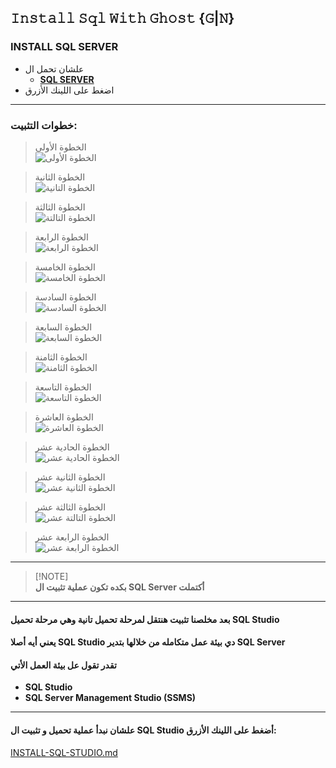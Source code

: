## 𝙸𝚗𝚜𝚝𝚊𝚕𝚕 𝚂𝚚𝚕 𝚆𝚒𝚝𝚑 𝙶𝚑𝚘𝚜𝚝 {𝙶|𝙽}

### INSTALL SQL SERVER
- علشان تحمل ال
  - [**SQL SERVER**](https://www.microsoft.com/en-us/sql-server/sql-server-downloads "Download Sql Server")
- اضغط على اللينك الأزرق
---

### خطوات التثبيت:
> الخطوة الأولى  
![الخطوة الأولى](./images/1.PNG)

> الخطوة الثانية  
![الخطوة التانية](./images/2.PNG)

> الخطوة الثالثة  
![الخطوة التالتة](./images/3.png)

> الخطوة الرابعة  
![الخطوة الرابعة](./images/4.png)

> الخطوة الخامسة  
![الخطوة الخامسة](./images/5.png)

> الخطوة السادسة  
![الخطوة السادسة](./images/6.png)

> الخطوة السابعة  
![الخطوة السابعة](./images/7.png)

> الخطوة الثامنة  
![الخطوة الثامنة](./images/8.png)

> الخطوة التاسعة  
![الخطوة التاسعة](./images/9.png)

> الخطوة العاشرة  
![الخطوة العاشرة](./images/10.png)

> الخطوة الحادية عشر  
![الخطوة الحادية عشر](./images/11.png)

> الخطوة الثانية عشر  
![الخطوة الثانية عشر](./images/12.png)

> الخطوة الثالثة عشر  
![الخطوة التالتة عشر](./images/13.png)

> الخطوة الرابعة عشر  
![الخطوة الرابعة عشر](./images/14.png)

---
> [!NOTE]\
> **بكده تكون عملية تثبيت ال SQL Server أكتملت**
---
#### بعد مخلصنا تثبيت هنتقل لمرحلة تحميل تانية وهي مرحلة تحميل  SQL Studio
#### يعني أيه أصلا SQL Studio دي بيئة عمل متكامله من خلالها بتدير SQL Server
#### تقدر تقول عل بيئة العمل الأتي 
- **SQL Studio**
- **SQL Server Management Studio (SSMS)**

---

#### علشان نبدأ عملية تحميل و تثبيت ال SQL Studio أضغط على اللينك الأزرق:
[INSTALL-SQL-STUDIO.md](INSTALL-SQL-STUDIO.md)





